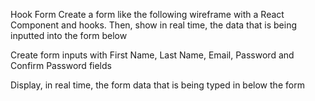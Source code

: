 Hook Form
Create a form like the following wireframe with a React Component and hooks. Then, show in real time, the data that is being inputted into the form below


Create form inputs with First Name, Last Name, Email, Password and Confirm Password fields

Display, in real time, the form data that is being typed in below the form